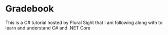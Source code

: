 # Gradebook
This is a C# tutorial hosted by Plural Sight that I am following along with to learn and understand C# and .NET Core
